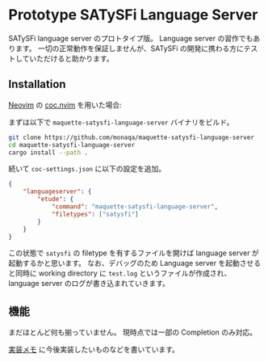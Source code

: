 # Prototype SATySFi Language Server

SATySFi language server のプロトタイプ版。
Language server の習作でもあります。
一切の正常動作を保証しませんが、SATySFi の開発に携わる方にテストしていただけると助かります。

## Installation

[Neovim](https://neovim.io) の [coc.nvim](https://github.com/neoclide/coc.nvim) を用いた場合:

まずは以下で `maquette-satysfi-language-server` バイナリをビルド。

```bash
git clone https://github.com/monaqa/maquette-satysfi-language-server
cd maquette-satysfi-language-server
cargo install --path .
```

続いて `coc-settings.json` に以下の設定を追加。

```json:coc-settings.json
{
    "languageserver": {
        "etude": {
            "command": "maquette-satysfi-language-server",
            "filetypes": ["satysfi"]
        }
    }
}
```

この状態で `satysfi` の filetype を有するファイルを開けば language server が起動するかと思います。
なお、デバッグのため Language server を起動させると同時に working directory に `test.log` というファイルが作成され、
language server のログが書き込まれていきます。

## 機能

まだほとんど何も揃っていません。
現時点では一部の Completion のみ対応。

[実装メモ](./memo.md) に今後実装したいものなどを書いています。
